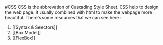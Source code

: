 #CSS
CSS is the abbrevation of Cascading Style Sheet. CSS help to design the web page. It usually combined with html to make the webpage more beautiful. There's some resources that we can see here :
1. [[Syntax & Selectors]]
2. [[Box Model]]
3. [[FlexBox]]
